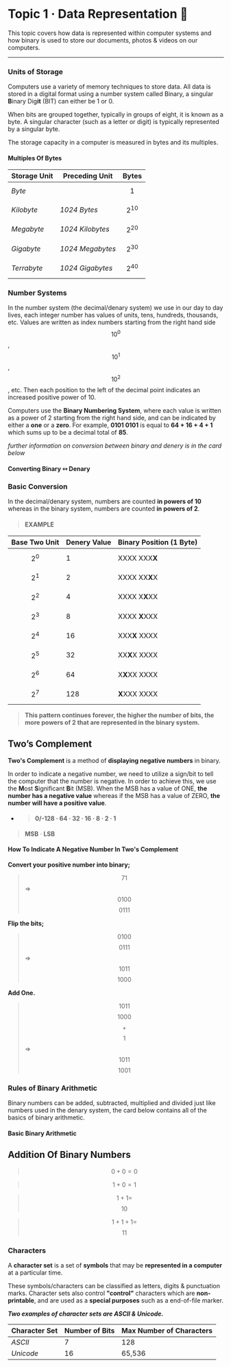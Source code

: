 # Topic 1 · Data Representation 💾

This topic covers how data is represented within computer systems and how binary is used to store our documents, photos & videos on our computers.

----

### Units of Storage

Computers use a variety of memory techniques to store data. All data is stored in a digital format using a number system called Binary, a singular **B**inary Dig**it** (BIT) can either be 1 or 0.

When bits are grouped together, typically in groups of eight, it is known as a byte. A singular character (such as a letter or digit) is typically represented by a singular byte.

The storage capacity in a computer is measured in bytes and its multiples.

#### Multiples Of Bytes

| **Storage Unit** | **Preceding Unit** | **Bytes**  |
| ---------------- | ------------------ | ---------- |
| *Byte*           |                    | $$1$$      |
| *Kilobyte*       | *1024 Bytes*       | $$2^{10}$$ |
| *Megabyte*       | *1024 Kilobytes*   | $$2^{20}$$ |
| *Gigabyte*       | *1024 Megabytes*   | $$2^{30}$$ |
| *Terrabyte*      | *1024 Gigabytes*   | $$2^{40}$$ |

### Number Systems

In the number system (the decimal/denary system) we use in our day to day lives, each integer number has values of units, tens, hundreds, thousands, etc. Values are written as index numbers starting from the right hand side $$10^0$$, $$10^1$$, $$10^2$$, etc. Then each position to the left of the decimal point indicates an increased positive power of 10.

Computers use the **Binary Numbering System**, where each value is written as a power of 2 starting from the right hand side, and can be indicated by either a **one** or a **zero**. For example, **0101 0101** is equal to **64 + 16 + 4 + 1** which sums up to be a decimal total of **85**.

*further information on conversion between binary and denery is in the card below*

#### Converting Binary ⇿ Denary

### Basic Conversion

In the decimal/denary system, numbers are counted **in powers of 10** whereas in the binary system, numbers are counted **in powers of 2**.

> #### EXAMPLE

| **Base Two Unit** | **Denery Value** | **Binary Position (1 Byte)** |
| ----------------- | ---------------- | ---------------------------- |
| $$2^0$$           | 1                | XXXX XXX**X**                |
| $$2^1$$           | 2                | XXXX XX**X**X                |
| $$2^2$$           | 4                | XXXX X**X**XX                |
| $$2^3$$           | 8                | XXXX **X**XXX                |
| $$2^4$$           | 16               | XXX**X** XXXX                |
| $$2^5$$           | 32               | XX**X**X XXXX                |
| $$2^6$$           | 64               | X**X**XX XXXX                |
| $$2^7$$           | 128              | **X**XXX XXXX                |

> **This pattern continues forever, the higher the number of bits, the more powers of 2 that are represented in the binary system.**

## Two’s Complement

**Two's Complement** is a method of **displaying negative numbers** in binary.

In order to indicate a negative number, we need to utilize a sign/bit to tell the computer that the number is negative. In order to achieve this, we use the **M**ost **S**ignificant **B**it (MSB).  When the MSB has a value of ONE, **the number has a negative value** whereas if the MSB has a value of ZERO, **the number will have a positive value**.

+ > #### **0/-128**   ·   64   ·   32   ·   16   ·   8   ·   2   ·   **1**

> **MSB** · **LSB**

#### **How To Indicate A Negative Number In Two's Complement**

**Convert your positive number into binary;**

> $$71$$ ⇒ $$0100$$ $$0111$$

**Flip the bits;**

> $$0100$$ $$0111 $$⇒ $$1011$$$$1000$$

**Add One.**

> $$1011$$ $$1000$$ $$+$$ $$1$$ ⇒ $$1011$$ $$1001$$

### Rules of Binary Arithmetic

Binary numbers can be added, subtracted, multiplied and divided just like numbers used in the denary system, the card below contains all of the basics of binary arithmetic.

#### Basic Binary Arithmetic

## Addition Of Binary Numbers

> $$0 + 0 = 0$$

> $$1 + 0 = 1$$

> $$1 + 1 =$$$$10$$

> $$1 + 1 + 1 = $$$$11$$

### Characters

A **character set** is a set of **symbols** that may be **represented in a computer** at a particular time.

These symbols/characters can be classified as letters, digits & punctuation marks. Character sets also control **"control"** characters which are **non-printable**, and are used as a **special purposes** such as a end-of-file marker.

***Two examples of character sets are ASCII & Unicode.***

| **Character Set** | **Number of Bits** | **Max Number of Characters** |
| ----------------- | ------------------ | ---------------------------- |
| *ASCII*           | 7                  | 128                          |
| *Unicode*         | 16                 | 65,536                       |

